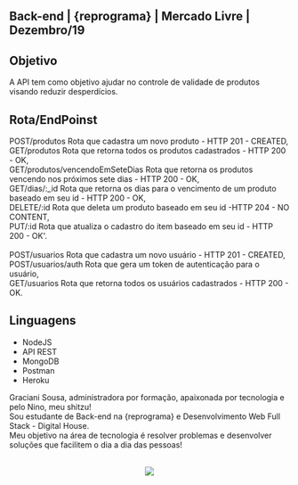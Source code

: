 ## Back-end | {reprograma} | Mercado Livre | Dezembro/19

## Objetivo
A API tem como objetivo ajudar no controle de validade de produtos visando reduzir desperdícios.

## Rota/EndPoinst
POST/produtos Rota que cadastra um novo produto - HTTP 201 - CREATED, <br/>
GET/produtos Rota que retorna todos os produtos cadastrados - HTTP 200 - OK,<br/>
GET/produtos/vencendoEmSeteDias Rota que retorna os produtos vencendo nos próximos sete dias - HTTP 200 - OK,<br/>
GET/dias/:_id Rota que retorna os dias para o vencimento de um produto baseado em seu id - HTTP 200 - OK,<br/>
DELETE/:id Rota que deleta um produto baseado em seu id -HTTP 204 - NO CONTENT,<br/>
PUT/:id Rota que atualiza o cadastro do item baseado em seu id - HTTP 200 - OK'.<br/>
<br/>
POST/usuarios Rota que cadastra um novo usuário - HTTP 201 - CREATED, <br/>
POST/usuarios/auth Rota que gera um token de autenticação para o usuário,<br/>
GET/usuarios Rota que retorna todos os usuários cadastrados - HTTP 200 - OK.<br/>

## Linguagens
* NodeJS
* API REST
* MongoDB
* Postman
* Heroku

Graciani Sousa, administradora por formação, apaixonada por tecnologia e pelo Nino, meu shitzu!<br/>
Sou estudante de Back-end na {reprograma} e Desenvolvimento Web Full Stack - Digital House.<br/>
Meu objetivo na área de tecnologia é resolver problemas e desenvolver soluções que facilitem o dia a dia das pessoas!<br/><br/>


<p align="center"> 
<img src="https://user-images.githubusercontent.com/52472296/70552679-96d78480-1b58-11ea-9d16-80a3b27e6cbe.gif">
</p>
